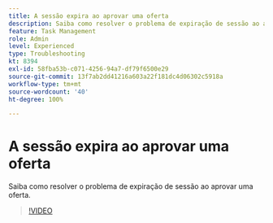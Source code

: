 ```yaml
---
title: A sessão expira ao aprovar uma oferta
description: Saiba como resolver o problema de expiração de sessão ao aprovar uma oferta.
feature: Task Management
role: Admin
level: Experienced
type: Troubleshooting
kt: 8394
exl-id: 58fba53b-c071-4256-94a7-df79f6500e29
source-git-commit: 13f7ab2dd41216a603a22f181dc4d06302c5918a
workflow-type: tm+mt
source-wordcount: '40'
ht-degree: 100%

---
```


# A sessão expira ao aprovar uma oferta

Saiba como resolver o problema de expiração de sessão ao aprovar uma oferta.

>[!VIDEO](https://video.tv.adobe.com/v/335898?quality=12&learn=on)
